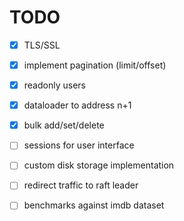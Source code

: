 # TODO
- [x] TLS/SSL
- [x] implement pagination (limit/offset)
- [x] readonly users
- [x] dataloader to address n+1
- [x] bulk add/set/delete

- [ ] sessions for user interface
- [ ] custom disk storage implementation
- [ ] redirect traffic to raft leader
- [ ] benchmarks against imdb dataset